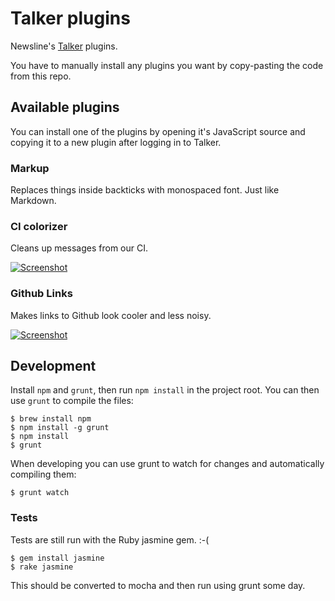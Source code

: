 # Talker plugins

Newsline's [Talker](http://talkerapp.com) plugins.

You have to manually install any plugins you want by copy-pasting the code from this repo.

## Available plugins

You can install one of the plugins by opening it's JavaScript source and copying it to a new plugin after logging in to Talker.

### Markup

Replaces things inside backticks with monospaced font. Just like Markdown.


### CI colorizer

Cleans up messages from our CI.

[![Screenshot](https://github.com/newsline/talker-plugins/raw/master/screenshots/ci_colorizer.png)](https://github.com/newsline/talker-plugins/raw/master/screenshots/ci_colorizer.png)


### Github Links

Makes links to Github look cooler and less noisy.

[![Screenshot](https://github.com/newsline/talker-plugins/raw/master/screenshots/github_links.png)](https://github.com/newsline/talker-plugins/raw/master/screenshots/github_links.png)

## Development

Install `npm` and `grunt`, then run `npm install` in the project root. You can then use `grunt` to compile the files:

```
$ brew install npm
$ npm install -g grunt
$ npm install
$ grunt
```

When developing you can use grunt to watch for changes and automatically compiling them:

```
$ grunt watch
```

### Tests

Tests are still run with the Ruby jasmine gem. :-(

```
$ gem install jasmine
$ rake jasmine
```

This should be converted to mocha and then run using grunt some day.
